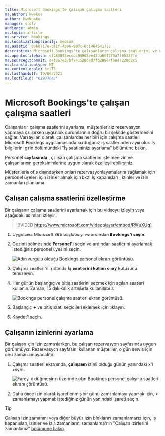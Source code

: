 ```yaml
---
title: Microsoft Bookings'te çalışan çalışma saatleri
ms.author: kwekua
author: kwekuako
manager: scotv
audience: Admin
ms.topic: article
ms.service: bookings
ms.localizationpriority: medium
ms.assetid: 0968717e-b61f-4b06-987c-6c1464541782
description: Microsoft Bookings'te çalışanların çalışma saatlerini ve uygunluk durumunu ayarlayın.
ms.openlocfilehash: ef283043ecccc959d8ee42da661770a7f95337fe
ms.sourcegitcommit: d4b867e37bf741528ded7fb289e4f6847228d2c5
ms.translationtype: MT
ms.contentlocale: tr-TR
ms.lasthandoff: 10/06/2021
ms.locfileid: "62977687"
---
```

# <a name="employee-working-hours-in-microsoft-bookings"></a>Microsoft Bookings'te çalışan çalışma saatleri

Çalışanların çalışma saatlerini ayarlama, müşterileriniz rezervasyon yapmaya çalışırken uygunluk durumlarının doğru bir şekilde göstermesini sağlar. Varsayılan olarak, çalışanlardan her biri için çalışma saatleri Microsoft Bookings uygulamasında kurduğunız iş saatlerinden aynı olur. İş bilgilerini girin bölümündeki "İş saatlerinizi ayarlama" [bölümüne bakın](enter-business-information.md).

Personel **sayfasında** , çalışan çalışma saatlerini işletmenizin ve çalışanlarının gereksinimlerine uygun olarak özelleştirebilirsiniz.

Müşterilerin ofis dışındayken onları rezervasyonlayamalarını sağlamak için personel üyeleri için izinler almak için bkz. İş kapanışları [,](schedule-closures-time-off-vacation.md) izinler ve izin zamanları planlama.

## <a name="customize-employee-working-hours"></a>Çalışan çalışma saatlerini özelleştirme

Bir çalışanın çalışma saatlerini ayarlamak için bu videoyu izleyin veya aşağıdaki adımları izleyin.

> [!VIDEO https://www.microsoft.com/videoplayer/embed/RWuXUq]

1. Uygulama Microsoft 365 başlatıcıyı ve ardından **Bookings'i seçin**.

1. Gezinti bölmesinde **Personel'i** seçin ve ardından saatlerini ayarlamak istediğiniz personel üyesini seçin.

   ![Adın vurgulu olduğu Bookings personel ekranı görüntüsü.](../media/bookings-staff-name-highlight.png)

1. Çalışma saatleri'nin altında İş **saatlerini kullan onay** kutusunu temizleyin.

1. Her günün başlangıç ve bitiş saatlerini seçmek için açılan saatleri kullanın. Zaman, 15 dakikalık artışlarla kullanılabilir.

   ![Bookings personel çalışma saatleri ekran görüntüsü.](../media/bookings-staff-hours.png)

1. Başlangıç **+** ve bitiş saati seçicileri eklemek için tıklayın.

1. Kaydet'i seçin.

## <a name="set-an-employees-days-off"></a>Çalışanın izinlerini ayarlama

Bir çalışan için izin zamanlarken, bu çalışan rezervasyon sayfasında uygun görünmüyor. Rezervasyon sayfasını kullanan müşteriler, o gün servis için onu zamanlamayacaktır.

1. Çalışma saatleri ekranında, **çalışanın** izinli olduğu günün yanındaki x'i seçin.

   ![Fareyi x düğmesinin üzerinde olan Bookings personel çalışma saatleri ekranı görüntüsü.](../media/bookings-staff-time-off.png)

1. Daha önce izin olarak işaretlenmiş bir günü zamanlamayı yapmak için, **+** zamanlamayı yapmak istediğiniz günün yanındaki işareti seçin.

> [!TIP]
> Çalışan izin zamanını veya diğer büyük izin bloklarını zamanlamanız için, İş kapanışları, izinler ve izin zamanlarını zamanlama'nın "Çalışan izinlerini zamanlama" [bölümüne bakın](schedule-closures-time-off-vacation.md#schedule-employee-time-off).
